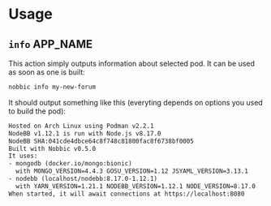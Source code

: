 Usage
=====

## `info` APP_NAME

This action simply outputs information about selected pod. It can be used as soon as one is built:

```sh
nobbic info my-new-forum
```

It should output something like this (everyting depends on options you used to build the pod):

```txt
Hosted on Arch Linux using Podman v2.2.1
NodeBB v1.12.1 is run with Node.js v8.17.0
NodeBB SHA:041cde4dbce64c8f748c81800fac8f6738bf0005
Built with Nobbic v0.5.0
It uses:
- mongodb (docker.io/mongo:bionic)
  with MONGO_VERSION=4.4.3 GOSU_VERSION=1.12 JSYAML_VERSION=3.13.1
- nodebb (localhost/nodebb:8.17.0-1.12.1)
  with YARN_VERSION=1.21.1 NODEBB_VERSION=1.12.1 NODE_VERSION=8.17.0
When started, it will await connections at https://localhost:8080
```